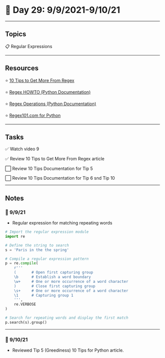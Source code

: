 # :calendar: Day 29: 9/9/2021-9/10/21

---

## Topics

:clipboard: Regular Expressions

---

## Resources

:star: [10 Tips to Get More From Regex](https://pybit.es/articles/mastering-regex/)

:star: [Regex HOWTO (Python Documentation)](https://docs.python.org/3.7/howto/regex.html#regex-howto)

:star: [Regex Operations (Python Documentation)](https://docs.python.org/3.7/library/re.html)

:star: [Regex101.com for Python](https://regex101.com/#python)

---

## Tasks

:white_check_mark: Watch video 9

:white_check_mark: Review 10 Tips to Get More From Regex article

:white_large_square: Review 10 Tips Documentation for Tip 5

:white_large_square: Review 10 Tips Documentation for Tip 6 snd Tip 10

---

## Notes

### :notebook: 9/9/21

- Regular expression for matching repeating words

```python
# Import the regular expression module
import re

# Define the string to search
s = 'Paris in the the spring'

# Compile a regular expression pattern
p = re.compile(
    r'''
    (       # Open first capturing group
    \b      # Establish a word boundary
    \w+     # One or more occurrence of a word character
    )       # Close first capturing group
    \s+     # One or more occurrence of a word character
    \1      # Capturing group 1
    ''',
    re.VERBOSE
)

# Search for repeating words and display the first match
p.search(s).group()
```

---

### :notebook: 9/10/21

- Reviewed Tip 5 (Greediness) 10 Tips for Python article.

